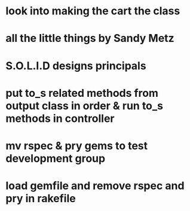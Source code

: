 # look into making the cart the class

# all the little things by Sandy Metz

# S.O.L.I.D designs principals  

# put to_s related methods from output class in order & run to_s methods in controller

# mv rspec & pry gems to test development group

# load gemfile and remove rspec and pry in rakefile
